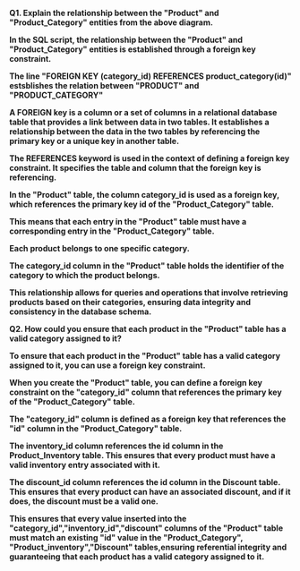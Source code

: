 <b>Q1. Explain the relationship between the "Product" and "Product_Category" entities from the above diagram.<b>

In the SQL script, the relationship between the "Product" and "Product_Category" entities is established through a foreign key constraint.

The line "FOREIGN KEY (category_id) REFERENCES product_category(id)" estsblishes the relation between "PRODUCT" and "PRODUCT_CATEGORY"

A FOREIGN key is a column or a set of columns in a relational database table that provides a link between data in two tables. It establishes 
a relationship between the data in the two tables by referencing the primary key or a unique key in another table.

The REFERENCES keyword is used in the context of defining a foreign key constraint. It specifies the table and column that the foreign key is referencing.

In the "Product" table, the column category_id is used as a foreign key, which references the primary key id of the "Product_Category" table. 

This means that each entry in the "Product" table must have a corresponding entry in the "Product_Category" table.

Each product belongs to one specific category.

The category_id column in the "Product" table holds the identifier of the category to which the product belongs.

This relationship allows for queries and operations that involve retrieving products based on their categories, ensuring data integrity and consistency 
in the database schema.




Q2. How could you ensure that each product in the "Product" table has a valid category assigned to it?

To ensure that each product in the "Product" table has a valid category assigned to it, you can use a foreign key constraint.

When you create the "Product" table, you can define a foreign key constraint on the "category_id" column that references the primary key of the "Product_Category" table. 

The "category_id" column is defined as a foreign key that references the "id" column in the "Product_Category" table.

The inventory_id column references the id column in the Product_Inventory table. This ensures that every product must have a valid inventory entry associated with it.

The discount_id column references the id column in the Discount table. This ensures that every product can have an associated discount, and if it does, the discount must be a valid one.

This ensures that every value inserted into the "category_id","inventory_id","discount" columns of the "Product" table must match an existing "id" value in the "Product_Category",
"Product_inventory","Discount" tables,ensuring referential integrity and guaranteeing that each product has a valid category assigned to it.
